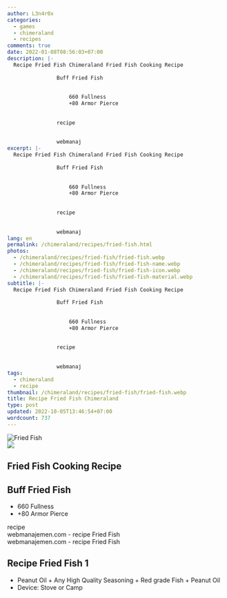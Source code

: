 ```yaml
---
author: L3n4r0x
categories:
  - games
  - chimeraland
  - recipes
comments: true
date: 2022-01-08T08:56:03+07:00
description: |-
  Recipe Fried Fish Chimeraland Fried Fish Cooking Recipe
                
                Buff Fried Fish
                
                  
                    660 Fullness
                    +80 Armor Pierce
                  
                
                recipe
              
              
                webmanaj
excerpt: |-
  Recipe Fried Fish Chimeraland Fried Fish Cooking Recipe
                
                Buff Fried Fish
                
                  
                    660 Fullness
                    +80 Armor Pierce
                  
                
                recipe
              
              
                webmanaj
lang: en
permalink: /chimeraland/recipes/fried-fish.html
photos:
  - /chimeraland/recipes/fried-fish/fried-fish.webp
  - /chimeraland/recipes/fried-fish/fried-fish-name.webp
  - /chimeraland/recipes/fried-fish/fried-fish-icon.webp
  - /chimeraland/recipes/fried-fish/fried-fish-material.webp
subtitle: |-
  Recipe Fried Fish Chimeraland Fried Fish Cooking Recipe
                
                Buff Fried Fish
                
                  
                    660 Fullness
                    +80 Armor Pierce
                  
                
                recipe
              
              
                webmanaj
tags:
  - chimeraland
  - recipe
thumbnail: /chimeraland/recipes/fried-fish/fried-fish.webp
title: Recipe Fried Fish Chimeraland
type: post
updated: 2022-10-05T13:46:54+07:00
wordcount: 737
---
```


<link
  rel="stylesheet"
  href="https://rawcdn.githack.com/dimaslanjaka/Web-Manajemen/870a349/css/bootstrap-5-3-0-alpha3-wrapper.css"
/>
<section id="bootstrap-wrapper">
  <div data-bs-theme="dark">
    <div class="card mb-2">
      <div class="card-body">
        <div class="row g-0">
          <div class="col-sm-4 position-relative mb-2">
            <img
              src="https://www.webmanajemen.com/chimeraland/recipes/fried-fish/fried-fish-material.webp"
              class="card-img fit-cover w-100 h-100"
              alt="Fried Fish"
              data-fancybox="true"
            />
          </div>
          <div class="col-sm-8 mb-2">
            <div class="card-body">
              <div class="d-flex flex-row align-items-center mb-3">
                <img
                  class="d-inline-block me-2"
                  src="https://www.webmanajemen.com/chimeraland/recipes/fried-fish/fried-fish-icon.webp"
                  width="auto"
                  height="auto"
                  style="vertical-align: middle"
                />
                <h2 class="fs-5">Fried Fish Cooking Recipe</h2>
              </div>
              <h2 class="card-title fs-5">Buff Fried Fish</h2>
              <div class="card-text">
                <ul>
                  <li>660 Fullness</li>
                  <li>+80 Armor Pierce</li>
                </ul>
              </div>
              <span class="badge rounded-pill">recipe</span>
            </div>
            <div class="card-footer text-end text-muted mt-auto">
              webmanajemen.com - recipe Fried Fish
            </div>
          </div>
        </div>
      </div>
      <div class="card-footer text-end text-muted">
        webmanajemen.com - recipe Fried Fish
      </div>
    </div>
    <div class="row mb-2">
      <div class="col-12 col-lg-6 recipe-item mb-2">
        <div class="card">
          <div class="card-body">
            <h2 class="card-title fs-5">Recipe Fried Fish 1</h2>
            <div class="card-text">
              <ul>
                <li>
                  Peanut Oil<span> + </span>Any High Quality Seasoning<span>
                    + </span
                  >Red grade Fish<span> + </span>Peanut Oil
                </li>
                <li>Device: Stove or Camp</li>
              </ul>
            </div>
          </div>
        </div>
      </div>
    </div>
  </div>
</section>